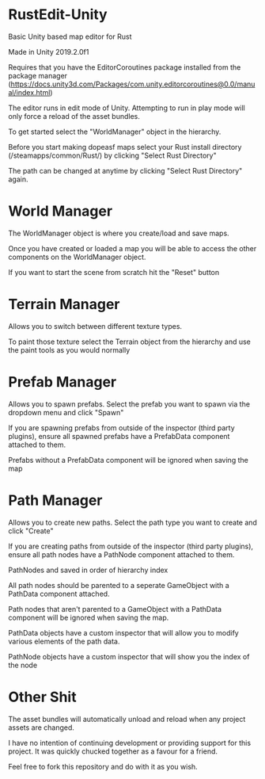 # RustEdit-Unity
Basic Unity based map editor for Rust

Made in Unity 2019.2.0f1

Requires that you have the EditorCoroutines package installed from the package manager (https://docs.unity3d.com/Packages/com.unity.editorcoroutines@0.0/manual/index.html)

The editor runs in edit mode of Unity. Attempting to run in play mode will only force a reload of the asset bundles.

To get started select the "WorldManager" object in the hierarchy. 

Before you start making dopeasf maps select your Rust install directory (/steamapps/common/Rust/) by clicking "Select Rust Directory"

The path can be changed at anytime by clicking "Select Rust Directory" again.

# World Manager
The WorldManager object is where you create/load and save maps.

Once you have created or loaded a map you will be able to access the other components on the WorldManager object.

If you want to start the scene from scratch hit the "Reset" button

# Terrain Manager
Allows you to switch between different texture types. 

To paint those texture select the Terrain object from the hierarchy and use the paint tools as you would normally

# Prefab Manager
Allows you to spawn prefabs. Select the prefab you want to spawn via the dropdown menu and click "Spawn"

If you are spawning prefabs from outside of the inspector (third party plugins), ensure all spawned prefabs have a PrefabData component attached to them.

Prefabs without a PrefabData component will be ignored when saving the map

# Path Manager
Allows you to create new paths. Select the path type you want to create and click "Create"

If you are creating paths from outside of the inspector (third party plugins), ensure all path nodes have a PathNode component attached to them.

PathNodes and saved in order of hierarchy index

All path nodes should be parented to a seperate GameObject with a PathData component attached.

Path nodes that aren't parented to a GameObject with a PathData component will be ignored when saving the map.

PathData objects have a custom inspector that will allow you to modify various elements of the path data.

PathNode objects have a custom inspector that will show you the index of the node

# Other Shit
The asset bundles will automatically unload and reload when any project assets are changed.

I have no intention of continuing development or providing support for this project. It was quickly chucked together as a favour for a friend.

Feel free to fork this repository and do with it as you wish.
